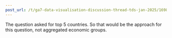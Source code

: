 ```yaml
---
post_url: /t/ga7-data-visualisation-discussion-thread-tds-jan-2025/169888/25
---
```

The question asked for top 5 countries. So that would be the approach for this question, not aggregated economic groups.